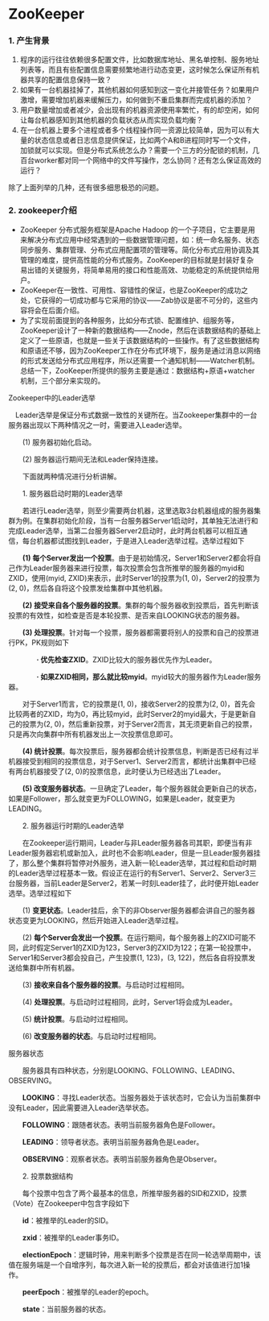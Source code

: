 # ZooKeeper

### 1. 产生背景

   1. 程序的运行往往依赖很多配置文件，比如数据库地址、黑名单控制、服务地址列表等，而且有些配置信息需要频繁地进行动态变更，这时候怎么保证所有机器共享的配置信息保持一致？
   2. 如果有一台机器挂掉了，其他机器如何感知到这一变化并接管任务？如果用户激增，需要增加机器来缓解压力，如何做到不重启集群而完成机器的添加？
   3. 用户数量增加或者减少，会出现有的机器资源使用率繁忙，有的却空闲，如何让每台机器感知到其他机器的负载状态从而实现负载均衡？
   4. 在一台机器上要多个进程或者多个线程操作同一资源比较简单，因为可以有大量的状态信息或者日志信息提供保证，比如两个A和B进程同时写一个文件，加锁就可以实现。但是分布式系统怎么办？需要一个三方的分配锁的机制，几百台worker都对同一个网络中的文件写操作，怎么协同？还有怎么保证高效的运行？

 除了上面列举的几种，还有很多细思极恐的问题。

### 2. zookeeper介绍

  - ZooKeeper 分布式服务框架是Apache Hadoop 的一个子项目，它主要是用来解决分布式应用中经常遇到的一些数据管理问题，如：统一命名服务、状态同步服务、集群管理、分布式应用配置项的管理等。简化分布式应用协调及其管理的难度，提供高性能的分布式服务。ZooKeeper的目标就是封装好复杂 易出错的关键服务，将简单易用的接口和性能高效、功能稳定的系统提供给用户。
  - ZooKeeper在一致性、可用性、容错性的保证，也是ZooKeeper的成功之处，它获得的一切成功都与它采用的协议——Zab协议是密不可分的，这些内容将会在后面介绍。
  - 为了实现前面提到的各种服务，比如分布式锁、配置维护、组服务等，ZooKeeper设计了一种新的数据结构——Znode，然后在该数据结构的基础上定义了一些原语，也就是一些关于该数据结构的一些操作。有了这些数据结构和原语还不够，因为ZooKeeper工作在分布式环境下，服务是通过消息以网络的形式发送给分布式应用程序，所以还需要一个通知机制——Watcher机制。总结一下，ZooKeeper所提供的服务主要是通过：数据结构+原语+watcher机制，三个部分来实现的。

Zookeeper中的Leader选举

　Leader选举是保证分布式数据一致性的关键所在。当Zookeeper集群中的一台服务器出现以下两种情况之一时，需要进入Leader选举。

　　(1) 服务器初始化启动。

　　(2) 服务器运行期间无法和Leader保持连接。

　　下面就两种情况进行分析讲解。

　　1. 服务器启动时期的Leader选举

　　若进行Leader选举，则至少需要两台机器，这里选取3台机器组成的服务器集群为例。在集群初始化阶段，当有一台服务器Server1启动时，其单独无法进行和完成Leader选举，当第二台服务器Server2启动时，此时两台机器可以相互通信，每台机器都试图找到Leader，于是进入Leader选举过程。选举过程如下

　　**(1) 每个Server发出一个投票**。由于是初始情况，Server1和Server2都会将自己作为Leader服务器来进行投票，每次投票会包含所推举的服务器的myid和ZXID，使用(myid, ZXID)来表示，此时Server1的投票为(1, 0)，Server2的投票为(2, 0)，然后各自将这个投票发给集群中其他机器。

　　**(2) 接受来自各个服务器的投票**。集群的每个服务器收到投票后，首先判断该投票的有效性，如检查是否是本轮投票、是否来自LOOKING状态的服务器。

　　**(3) 处理投票**。针对每一个投票，服务器都需要将别人的投票和自己的投票进行PK，PK规则如下

　　　　**· 优先检查ZXID**。ZXID比较大的服务器优先作为Leader。

　　　　**· 如果ZXID相同，那么就比较myid**。myid较大的服务器作为Leader服务器。

　　对于Server1而言，它的投票是(1, 0)，接收Server2的投票为(2, 0)，首先会比较两者的ZXID，均为0，再比较myid，此时Server2的myid最大，于是更新自己的投票为(2, 0)，然后重新投票，对于Server2而言，其无须更新自己的投票，只是再次向集群中所有机器发出上一次投票信息即可。

　　**(4) 统计投票**。每次投票后，服务器都会统计投票信息，判断是否已经有过半机器接受到相同的投票信息，对于Server1、Server2而言，都统计出集群中已经有两台机器接受了(2, 0)的投票信息，此时便认为已经选出了Leader。

　　**(5) 改变服务器状态**。一旦确定了Leader，每个服务器就会更新自己的状态，如果是Follower，那么就变更为FOLLOWING，如果是Leader，就变更为LEADING。

　　2. 服务器运行时期的Leader选举

　　在Zookeeper运行期间，Leader与非Leader服务器各司其职，即便当有非Leader服务器宕机或新加入，此时也不会影响Leader，但是一旦Leader服务器挂了，那么整个集群将暂停对外服务，进入新一轮Leader选举，其过程和启动时期的Leader选举过程基本一致。假设正在运行的有Server1、Server2、Server3三台服务器，当前Leader是Server2，若某一时刻Leader挂了，此时便开始Leader选举。选举过程如下

　　(1) **变更状态**。Leader挂后，余下的非Observer服务器都会讲自己的服务器状态变更为LOOKING，然后开始进入Leader选举过程。

　　(2) **每个Server会发出一个投票**。在运行期间，每个服务器上的ZXID可能不同，此时假定Server1的ZXID为123，Server3的ZXID为122；在第一轮投票中，Server1和Server3都会投自己，产生投票(1, 123)，(3, 122)，然后各自将投票发送给集群中所有机器。

　　(3) **接收来自各个服务器的投票**。与启动时过程相同。

　　(4) **处理投票**。与启动时过程相同，此时，Server1将会成为Leader。

　　(5) **统计投票**。与启动时过程相同。

　　(6) **改变服务器的状态**。与启动时过程相同。



 服务器状态

　　服务器具有四种状态，分别是LOOKING、FOLLOWING、LEADING、OBSERVING。

　　**LOOKING**：寻找Leader状态。当服务器处于该状态时，它会认为当前集群中没有Leader，因此需要进入Leader选举状态。

　　**FOLLOWING**：跟随者状态。表明当前服务器角色是Follower。

　　**LEADING**：领导者状态。表明当前服务器角色是Leader。

　　**OBSERVING**：观察者状态。表明当前服务器角色是Observer。

　　2. 投票数据结构

　　每个投票中包含了两个最基本的信息，所推举服务器的SID和ZXID，投票（Vote）在Zookeeper中包含字段如下

　　**id**：被推举的Leader的SID。

　　**zxid**：被推举的Leader事务ID。

　　**electionEpoch**：逻辑时钟，用来判断多个投票是否在同一轮选举周期中，该值在服务端是一个自增序列，每次进入新一轮的投票后，都会对该值进行加1操作。

　　**peerEpoch**：被推举的Leader的epoch。

　　**state**：当前服务器的状态。